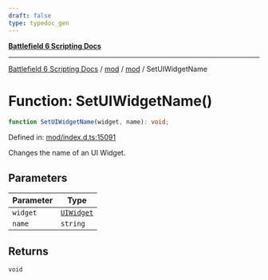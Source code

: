 ```yaml
---
draft: false
type: typedoc_gen
---
```


[**Battlefield 6 Scripting Docs**](../../../_index.md)

***

[Battlefield 6 Scripting Docs](../../../_index.md) / [mod](../../_index.md) / [mod](../_index.md) / SetUIWidgetName

# Function: SetUIWidgetName()

```ts
function SetUIWidgetName(widget, name): void;
```

Defined in: [mod/index.d.ts:15091](https://github.com/battlefield-portal-community/portal-docs/blob/ff09b2690670f74de7e97198022e5a97ff1161ff/generators/santiago/mod/index.d.ts#L15091)

Changes the name of an UI Widget.

## Parameters

| Parameter | Type |
| ------ | ------ |
| `widget` | [`UIWidget`](../UIWidget/_index.md) |
| `name` | `string` |

## Returns

`void`
